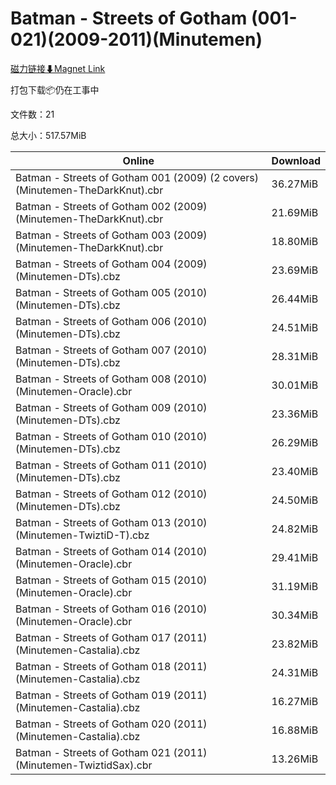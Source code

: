 # Batman - Streets of Gotham (001-021)(2009-2011)(Minutemen)

[磁力链接⬇Magnet Link](magnet:?xt=urn:btih:c6ff07fc3e6d5716c283f11c176302d92ff84b3e&dn=Batman%20-%20Streets%20of%20Gotham%20%28001-021%29%282009-2011%29%28Minutemen%29)

打包下载📦仍在工事中

文件数：21

总大小：517.57MiB

Online | Download
--- | ---
Batman - Streets of Gotham 001 (2009) (2 covers) (Minutemen-TheDarkKnut).cbr | 36.27MiB
Batman - Streets of Gotham 002 (2009) (Minutemen-TheDarkKnut).cbr | 21.69MiB
Batman - Streets of Gotham 003 (2009) (Minutemen-TheDarkKnut).cbr | 18.80MiB
Batman - Streets of Gotham 004 (2009) (Minutemen-DTs).cbz | 23.69MiB
Batman - Streets of Gotham 005 (2010) (Minutemen-DTs).cbz | 26.44MiB
Batman - Streets of Gotham 006 (2010) (Minutemen-DTs).cbz | 24.51MiB
Batman - Streets of Gotham 007 (2010) (Minutemen-DTs).cbz | 28.31MiB
Batman - Streets of Gotham 008 (2010) (Minutemen-Oracle).cbr | 30.01MiB
Batman - Streets of Gotham 009 (2010) (Minutemen-DTs).cbz | 23.36MiB
Batman - Streets of Gotham 010 (2010) (Minutemen-DTs).cbz | 26.29MiB
Batman - Streets of Gotham 011 (2010) (Minutemen-DTs).cbz | 23.40MiB
Batman - Streets of Gotham 012 (2010) (Minutemen-DTs).cbz | 24.50MiB
Batman - Streets of Gotham 013 (2010) (Minutemen-TwiztiD-T).cbz | 24.82MiB
Batman - Streets of Gotham 014 (2010) (Minutemen-Oracle).cbr | 29.41MiB
Batman - Streets of Gotham 015 (2010) (Minutemen-Oracle).cbr | 31.19MiB
Batman - Streets of Gotham 016 (2010) (Minutemen-Oracle).cbr | 30.34MiB
Batman - Streets of Gotham 017 (2011) (Minutemen-Castalia).cbz | 23.82MiB
Batman - Streets of Gotham 018 (2011) (Minutemen-Castalia).cbz | 24.31MiB
Batman - Streets of Gotham 019 (2011) (Minutemen-Castalia).cbz | 16.27MiB
Batman - Streets of Gotham 020 (2011) (Minutemen-Castalia).cbz | 16.88MiB
Batman - Streets of Gotham 021 (2011) (Minutemen-TwiztidSax).cbr | 13.26MiB